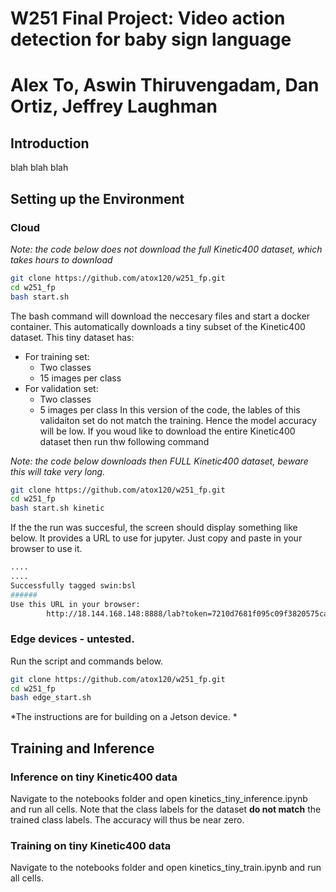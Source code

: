 # W251 Final Project: Video action detection for baby sign language  
# Alex To, Aswin Thiruvengadam, Dan Ortiz, Jeffrey Laughman

## Introduction

blah blah blah 

## Setting up the Environment 
### Cloud 
*Note: the code below does not download the full Kinetic400 dataset, which takes hours to download*

```sh
git clone https://github.com/atox120/w251_fp.git
cd w251_fp
bash start.sh
```

The bash command will download the neccesary files and start a docker container. This automatically downloads a tiny subset of the Kinetic400 dataset. This tiny dataset has:

* For training set:
	* Two classes
	* 15 images per class
* For validation set:
	* Two classes 
	* 5 images per class
In this version of the code, the lables of this validaiton set do not match the training. Hence the model accuracy will be low. If you woud like to download the entire Kinetic400 dataset then run thw following command

*Note: the code below downloads then FULL Kinetic400 dataset, beware this will take very long.* 

```sh
git clone https://github.com/atox120/w251_fp.git
cd w251_fp
bash start.sh kinetic
```  

If the the run was succesful, the screen should display something like below. It provides a URL to use for jupyter. Just copy and paste in your browser to use it.

```sh
....
....
Successfully tagged swin:bsl
######
Use this URL in your browser:
        http://18.144.168.148:8888/lab?token=7210d7681f095c09f3820575ca7b0ef4595cfbd2343bef82
```
### Edge devices - untested. 
Run the script and commands below. 
```sh
git clone https://github.com/atox120/w251_fp.git
cd w251_fp
bash edge_start.sh
```

*The instructions are for building on a Jetson device. *

## Training and Inference
### Inference on tiny Kinetic400 data
Navigate to the notebooks folder and open kinetics_tiny_inference.ipynb and run all cells. Note that the class labels for the dataset **do not match** the trained class labels. The accuracy will thus be near zero.


### Training on tiny Kinetic400 data
Navigate to the notebooks folder and open kinetics_tiny_train.ipynb and run all cells.
